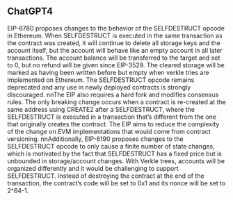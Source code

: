 ## ChatGPT4

EIP-6780 proposes changes to the behavior of the SELFDESTRUCT opcode in Ethereum. When SELFDESTRUCT is executed in the same transaction as the contract was created, it will continue to delete all storage keys and the account itself, but the account will behave like an empty account in all later transactions. The account balance will be transferred to the target and set to 0, but no refund will be given since EIP-3529. The cleared storage will be marked as having been written before but empty when verkle tries are implemented on Ethereum. The SELFDESTRUCT opcode remains deprecated and any use in newly deployed contracts is strongly discouraged. nnThe EIP also requires a hard fork and modifies consensus rules. The only breaking change occurs when a contract is re-created at the same address using CREATE2 after a SELFDESTRUCT, where the SELFDESTRUCT is executed in a transaction that’s different from the one that originally creates the contract. The EIP aims to reduce the complexity of the change on EVM implementations that would come from contract versioning. nnAdditionally, EIP-6190 proposes changes to the SELFDESTRUCT opcode to only cause a finite number of state changes, which is motivated by the fact that SELFDESTRUCT has a fixed price but is unbounded in storage/account changes. With Verkle trees, accounts will be organized differently and it would be challenging to support SELFDESTRUCT. Instead of destroying the contract at the end of the transaction, the contract’s code will be set to 0x1 and its nonce will be set to 2^64-1.
